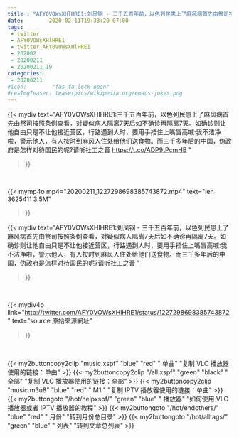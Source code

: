 ```yaml
---
title : "AFY0VOWsXHlHRE1:刘凤钢 - 三千五百年前，以色列民患上了麻风病首先由祭司按照条例查看，对疑似病人隔离7天后如不确诊再隔离7天。如确诊则让他自由只是不让他接近营区，行路遇到人时，要用手捂住上嘴唇高喊:我不洁净啦，警示他人，有人按时到麻风人住处给他们送食物。而三千多年后的中国，伪政府是怎样对待国民的呢?请听社工之音 "
date:        2020-02-11T19:33:20-07:00
tags:
 - twitter
 - AFY0VOWsXHlHRE1
 - twitter_AFY0VOWsXHlHRE1
 - 202002
 - 20200211
 - 20200211_19
categories:
 - 20200211
#icon:        "fas fa-lock-open"
#resImgTeaser: teaserpics/wikipedia.org/emacs-jokes.png
---
```


{{< mydiv text="AFY0VOWsXHlHRE1:三千五百年前，以色列民患上了麻风病首先由祭司按照条例查看，对疑似病人隔离7天后如不确诊再隔离7天。如确诊则让他自由只是不让他接近营区，行路遇到人时，要用手捂住上嘴唇高喊:我不洁净啦，警示他人，有人按时到麻风人住处给他们送食物。而三千多年后的中国，伪政府是怎样对待国民的呢?请听社工之音 https://t.co/ADP9tPcmHB "
>}}
<br>


{{< mymp4o mp4="20200211_1227298698385743872.mp4"
text="len 3625411    3.5M"
>}}


{{< mydiv text="AFY0VOWsXHlHRE1:刘凤钢 - 三千五百年前，以色列民患上了麻风病首先由祭司按照条例查看，对疑似病人隔离7天后如不确诊再隔离7天。如确诊则让他自由只是不让他接近营区，行路遇到人时，要用手捂住上嘴唇高喊:我不洁净啦，警示他人，有人按时到麻风人住处给他们送食物。而三千多年后的中国，伪政府是怎样对待国民的呢?请听社工之音 "
>}}
<br>

{{< mydiv4o link="http://twitter.com/AFY0VOWsXHlHRE1/status/1227298698385743872"
text="source 原始來源網址"
>}}


<br>



{{< my2buttoncopy2clip "music.xspf"        "blue"   "red"    " 单曲"  "复制 VLC 播放器使用的链接：单曲" >}} {{< my2buttoncopy2clip "/all.xspf"         "green"  "black"  " 全部"  "复制 VLC 播放器使用的链接：全部" >}} {{< my2buttoncopy2clip "music.m3u8"        "blue"   "red"    " M1 "    "复制 IPTV 播放器使用的链接：单曲" >}} {{< my2buttongoto      "/hot/helpxspf/"    "green"  "blue"   " 播放器" "如何使用 VLC 播放器或者 IPTV 播放器的教程" >}} {{< my2buttongoto      "/hot/endothers/"   "blue"   "red"    " 月份"   "转到月份总目录" >}} {{< my2buttongoto      "/hot/alltags/"     "green"  "blue"   " 列表"   "转到文章总列表" >}} 
